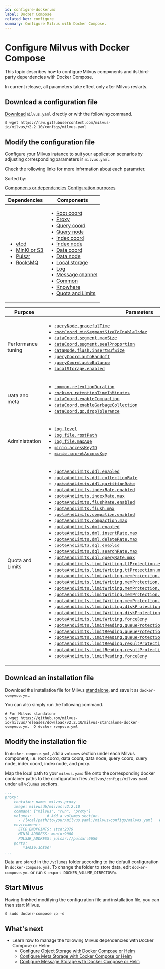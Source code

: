 ```yaml
---
id: configure-docker.md
label: Docker Compose
related_key: configure
summary: Configure Milvus with Docker Compose.
---
```


# Configure Milvus with Docker Compose

This topic describes how to configure Milvus components and its third-party dependencies with Docker Compose.

<div class="alert note">
In current release, all parameters take effect only after Milvus restarts.
</div>

## Download a configuration file

[Download](https://raw.githubusercontent.com/milvus-io/milvus/v2.2.10/configs/milvus.yaml) `milvus.yaml` directly or with the following command.

```
$ wget https://raw.githubusercontent.com/milvus-io/milvus/v2.2.10/configs/milvus.yaml
```

## Modify the configuration file

Configure your Milvus instance to suit your application scenarios by adjusting corresponding parameters in `milvus.yaml`.

Check the following links for more information about each parameter.

Sorted by:

<div class="filter">
<a href="#component">Components or dependencies</a> <a href="#purpose">Configuration purposes</a> 

</div>

<div class="filter-component table-wrapper">

<table id="component">
<thead>
  <tr>
    <th>Dependencies</th>
    <th>Components</th>
  </tr>
</thead>
<tbody>
  <tr>
    <td>
        <ul>
            <li><a href="configure_etcd.md">etcd</a></li>
            <li><a href="configure_minio.md">MinIO or S3</a></li>
            <li><a href="configure_pulsar.md">Pulsar</a></li>
            <li><a href="configure_rocksmq.md">RocksMQ</a></li>
        </ul>
    </td>
    <td>
        <ul>
            <li><a href="configure_rootcoord.md">Root coord</a></li>
            <li><a href="configure_proxy.md">Proxy</a></li>
            <li><a href="configure_querycoord.md">Query coord</a></li>
            <li><a href="configure_querynode.md">Query node</a></li>
            <li><a href="configure_indexcoord.md">Index coord</a></li>
            <li><a href="configure_indexnode.md">Index node</a></li>
            <li><a href="configure_datacoord.md">Data coord</a></li>
            <li><a href="configure_datanode.md">Data node</a></li>
            <li><a href="configure_localstorage.md">Local storage</a></li>
            <li><a href="configure_log.md">Log</a></li>
            <li><a href="configure_messagechannel.md">Message channel</a></li>
            <li><a href="configure_common.md">Common</a></li>
            <li><a href="configure_knowhere.md">Knowhere</a></li>
            <li><a href="configure_quota_limits.md">Quota and Limits</a></li>
        </ul>
    </td>
  </tr>
</tbody>
</table>

</div>

<div class="filter-purpose table-wrapper">

<table id="purpose">
<thead>
  <tr>
    <th>Purpose</th>
    <th>Parameters</th>
  </tr>
</thead>
<tbody>
  <tr>
    <td>Performance tuning</td>
    <td>
        <ul>
            <li><a href="configure_querynode.md#queryNodegracefulTime"><code>queryNode.gracefulTime</code></a></li>
            <li><a href="configure_rootcoord.md#rootCoordminSegmentSizeToEnableIndex"><code>rootCoord.minSegmentSizeToEnableIndex</code></a></li>
            <li><a href="configure_datacoord.md#dataCoordsegmentmaxSize"><code>dataCoord.segment.maxSize</code></a></li>
            <li><a href="configure_datacoord.md#dataCoordsegmentsealProportion"><code>dataCoord.segment.sealProportion</code></a></li>
            <li><a href="configure_datanode.md#dataNodeflushinsertBufSize"><code>dataNode.flush.insertBufSize</code></a></li>
            <li><a href="configure_querycoord.md#queryCoordautoHandoff"><code>queryCoord.autoHandoff</code></a></li>
            <li><a href="configure_querycoord.md#queryCoordautoBalance"><code>queryCoord.autoBalance</code></a></li>
            <li><a href="configure_localstorage.md#localStorageenabled"><code>localStorage.enabled</code></a></li>
        </ul>
    </td>
  </tr>
  <tr>
    <td>Data and meta</td>
    <td>
        <ul>
            <li><a href="configure_common.md#commonretentionDuration"><code>common.retentionDuration</code></a></li>
            <li><a href="configure_rocksmq.md#rocksmqretentionTimeInMinutes"><code>rocksmq.retentionTimeInMinutes</code></a></li>
            <li><a href="configure_datacoord.md#dataCoordenableCompaction"><code>dataCoord.enableCompaction</code></a></li>
            <li><a href="configure_datacoord.md#dataCoordenableGarbageCollection"><code>dataCoord.enableGarbageCollection</code></a></li>
            <li><a href="configure_datacoord.md#dataCoordgcdropTolerance"><code>dataCoord.gc.dropTolerance</code></a></li>
        </ul>
    </td>
  </tr>
  <tr>
    <td>Administration</td>
    <td>
        <ul>
            <li><a href="configure_log.md#loglevel"><code>log.level</code></a></li>
            <li><a href="configure_log.md#logfilerootPath"><code>log.file.rootPath</code></a></li>
            <li><a href="configure_log.md#logfilemaxAge"><code>log.file.maxAge</code></a></li>
            <li><a href="configure_minio.md#minioaccessKeyID"><code>minio.accessKeyID</code></a></li>
            <li><a href="configure_minio.md#miniosecretAccessKey"><code>minio.secretAccessKey</code></a></li>
        </ul>
    </td>
  </tr>
  <tr>
    <td>Quota and Limits</td>
    <td>
        <ul>
            <li><a href="configure_quota_limits.md#quotaAndLimitsddlenabled"><code>quotaAndLimits.ddl.enabled</code></a></li>
            <li><a href="configure_quota_limits.md#quotaAndLimitsddlcollectionRate"><code>quotaAndLimits.ddl.collectionRate</code></a></li>
            <li><a href="configure_quota_limits.md#quotaAndLimitsddlpartitionRate"><code>quotaAndLimits.ddl.partitionRate</code></a></li>
            <li><a href="configure_quota_limits.md#quotaAndLimitsindexRateenabled"><code>quotaAndLimits.indexRate.enabled</code></a></li>
            <li><a href="configure_quota_limits.md#quotaAndLimitsindexRatemax"><code>quotaAndLimits.indexRate.max</code></a></li>
            <li><a href="configure_quota_limits.md#quotaAndLimitsflushRateenabled"><code>quotaAndLimits.flushRate.enabled</code></a></li>
            <li><a href="configure_quota_limits.md#quotaAndLimitsflushmax"><code>quotaAndLimits.flush.max</code></a></li>
            <li><a href="configure_quota_limits.md#quotaAndLimitscompationenabled"><code>quotaAndLimits.compation.enabled</code></a></li>
            <li><a href="configure_quota_limits.md#quotaAndLimitscompactionmax"><code>quotaAndLimits.compaction.max</code></a></li>
            <li><a href="configure_quota_limits.md#quotaAndLimitsdmlenabled"><code>quotaAndLimits.dml.enabled</code></a></li>
            <li><a href="configure_quota_limits.md#quotaAndLimitsdmlinsertRatemax"><code>quotaAndLimits.dml.insertRate.max</code></a></li>
            <li><a href="configure_quota_limits.md#quotaAndLimitsdmldeleteRatemax"><code>quotaAndLimits.dml.deleteRate.max</code></a></li>
            <li><a href="configure_quota_limits.md#quotaAndLimitsdqlenabled"><code>quotaAndLimits.dql.enabled</code></a></li>
            <li><a href="configure_quota_limits.md#quotaAndLimitsdqlsearchRatemax"><code>quotaAndLimits.dql.searchRate.max</code></a></li>
            <li><a href="configure_quota_limits.md#quotaAndLimitsdqlqueryRatemax"><code>quotaAndLimits.dql.queryRate.max</code></a></li>
            <li><a href="configure_quota_limits.md#quotaAndLimitslimitWritingttProtectionenabled"><code>quotaAndLimits.limitWriting.ttProtection.enabled</code></a></li>
            <li><a href="configure_quota_limits.md#quotaAndLimitslimitWritingttProtectionmaxTimeTickDelay"><code>quotaAndLimits.limitWriting.ttProtection.maxTimeTickDelay</code></a></li>
            <li><a href="configure_quota_limits.md#quotaAndLimitslimitWritingmemProtectionenabled"><code>quotaAndLimits.limitWriting.memProtection.enabled</code></a></li>
            <li><a href="configure_quota_limits.md#quotaAndLimitslimitWritingmemProtectiondataNodeMemoryLowWaterLevel"><code>quotaAndLimits.limitWriting.memProtection.dataNodeMemoryLowWaterLevel</code></a></li>
            <li><a href="configure_quota_limits.md#quotaAndLimitslimitWritingmemProtectionqueryNodeMemoryLowWaterLevel"><code>quotaAndLimits.limitWriting.memProtection.queryNodeMemoryLowWaterLevel</code></a></li>
            <li><a href="configure_quota_limits.md#quotaAndLimitslimitWritingmemProtectiondataNodeMemoryHighWaterLevel"><code>quotaAndLimits.limitWriting.memProtection.dataNodeMemoryHighWaterLevel</code></a></li>
            <li><a href="configure_quota_limits.md#quotaAndLimitslimitWritingmemProtectionqueryNodeMemoryHighWaterLevel"><code>quotaAndLimits.limitWriting.memProtection.queryNodeMemoryHighWaterLevel</code></a></li>
            <li><a href="configure_quota_limits.md#quotaAndLimitslimitWritingdiskProtectionenabled"><code>quotaAndLimits.limitWriting.diskProtection.enabled</code></a></li>
            <li><a href="configure_quota_limits.md#quotaAndLimitslimitWritingdiskProtectiondiskQuota"><code>quotaAndLimits.limitWriting.diskProtection.diskQuota</code></a></li>
            <li><a href="configure_quota_limits.md#quotaAndLimitslimitWritingforceDeny"><code>quotaAndLimits.limitWriting.forceDeny</code></a></li>
            <li><a href="configure_quota_limits.md#quotaAndLimitslimitReadingqueueProtectionenabled"><code>quotaAndLimits.limitReading.queueProtection.enabled</code></a></li>
            <li><a href="configure_quota_limits.md#quotaAndLimitslimitReadingqueueProtectionnqInQueueThreshold"><code>quotaAndLimits.limitReading.queueProtection.nqInQueueThreshold</code></a></li>
            <li><a href="configure_quota_limits.md#quotaAndLimitslimitReadingqueueProtectionqueueLatencyThreshold"><code>quotaAndLimits.limitReading.queueProtection.queueLatencyThreshold</code></a></li>
            <li><a href="configure_quota_limits.md#quotaAndLimitslimitReadingresultProtectionenabled"><code>quotaAndLimits.limitReading.resultProtection.enabled</code></a></li>
            <li><a href="configure_quota_limits.md#quotaAndLimitslimitReadingresultProtectionmaxReadResultRate"><code>quotaAndLimits.limitReading.resultProtection.maxReadResultRate</code></a></li>
            <li><a href="configure_quota_limits.md#quotaAndLimitslimitReadingforceDeny"><code>quotaAndLimits.limitReading.forceDeny</code></a></li>
        </ul>
    </td>
  </tr>
</tbody>
</table>

</div>

## Download an installation file

Download the installation file for Milvus [standalone](https://github.com/milvus-io/milvus/releases/download/v2.2.10/milvus-standalone-docker-compose.yml), and save it as `docker-compose.yml`.

You can also simply run the following command.

```
# For Milvus standalone
$ wget https://github.com/milvus-io/milvus/releases/download/v2.2.10/milvus-standalone-docker-compose.yml -O docker-compose.yml
```

## Modify the installation file

In `docker-compose.yml`, add a `volumes` section under each Milvus component, i.e. root coord, data coord, data node, query coord, query node, index coord, index node, and proxy. 

Map the local path to your `milvus.yaml` file onto the corresponding docker container paths to the configuration files `/milvus/configs/milvus.yaml` under all `volumes` sections.

```yaml
...
proxy:
    container_name: milvus-proxy
    image: milvusdb/milvus:v2.2.10
    command: ["milvus", "run", "proxy"]
    volumes:       # Add a volumes section.
      - /local/path/to/your/milvus.yaml:/milvus/configs/milvus.yaml   # Map the local path to the container path
    environment:
      ETCD_ENDPOINTS: etcd:2379
      MINIO_ADDRESS: minio:9000
      PULSAR_ADDRESS: pulsar://pulsar:6650
    ports:
      - "19530:19530"
...
```

<div class="alert note">
Data are stored in the <code>/volumes</code> folder according to the default configuration in <code>docker-compose.yml</code>. To change the folder to store data, edit <code>docker-compose.yml</code> or run <code>$ export DOCKER_VOLUME_DIRECTORY=</code>.
</div>

## Start Milvus

Having finished modifying the configuration file and installation file, you can then start Milvus.

```
$ sudo docker-compose up -d
```

## What's next

- Learn how to manage the following Milvus dependencies with Docker Compose or Helm:
  - [Configure Object Storage with Docker Compose or Helm](deploy_s3.md)
  - [Configure Meta Storage with Docker Compose or Helm](deploy_etcd.md)
  - [Configure Message Storage with Docker Compose or Helm](deploy_pulsar.md)


